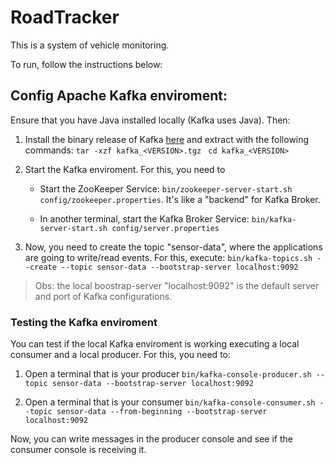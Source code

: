 # RoadTracker

This is a system of vehicle monitoring.

To run, follow the instructions below:

## Config Apache Kafka enviroment:

Ensure that you have Java installed locally (Kafka uses Java). Then:

1. Install the binary release of Kafka [here](https://kafka.apache.org/downloads) and extract with the following commands:
    ``tar -xzf kafka_<VERSION>.tgz ``
    ``cd kafka_<VERSION> ``

2. Start the Kafka enviroment. For this, you need to
   - Start the ZooKeeper Service:
   ```bin/zookeeper-server-start.sh config/zookeeper.properties```. It's like a "backend" for Kafka Broker.
    
   - In another terminal, start the Kafka Broker Service:
   ```bin/kafka-server-start.sh config/server.properties```

3. Now, you need to create the topic "sensor-data", where the applications are going to write/read events. For this, execute:
```bin/kafka-topics.sh --create --topic sensor-data --bootstrap-server localhost:9092```

> Obs: the local boostrap-server "localhost:9092" is the default server and port of Kafka configurations.


### Testing the Kafka enviroment 
You can test if the local Kafka enviroment is working executing a local consumer and a local producer. For this, you need to:
1. Open a terminal that is your producer
```bin/kafka-console-producer.sh --topic sensor-data --bootstrap-server localhost:9092```

2. Open a terminal that is your consumer
   ```bin/kafka-console-consumer.sh --topic sensor-data --from-beginning --bootstrap-server localhost:9092```

Now, you can write messages in the producer console and see if the consumer console is receiving it.
